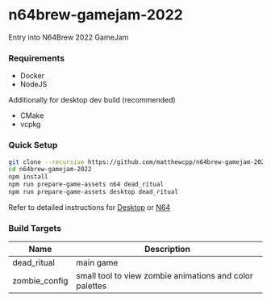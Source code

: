 # n64brew-gamejam-2022
Entry into N64Brew 2022 GameJam

### Requirements
- Docker
- NodeJS

Additionally for desktop dev build (recommended)
- CMake
- vcpkg

### Quick Setup
```bash
git clone --recursive https://github.com/matthewcpp/n64brew-gamejam-2022.git
cd n64brew-gamejam-2022
npm install
npm run prepare-game-assets n64 dead_ritual
npm run prepare-game-assets desktop dead_ritual
```

Refer to detailed instructions for [Desktop](https://github.com/matthewcpp/framework64/wiki/Building-For-Desktop) or [N64](https://github.com/matthewcpp/framework64/wiki/Building-for-N64)

### Build Targets
|Name| Description|
|---|---|
|dead_ritual| main game|
|zombie_config| small tool to view zombie animations and color palettes|

